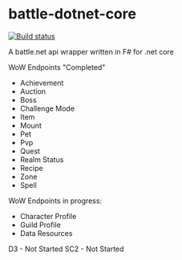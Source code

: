 # battle-dotnet-core

[![Build status](https://ci.appveyor.com/api/projects/status/3x49bnv8ue3yxn09?svg=true)](https://ci.appveyor.com/project/NickolasAcosta/battle-dotnet-core)

A battle.net api wrapper written in F# for .net core

WoW Endpoints "Completed"

- Achievement
- Auction
- Boss
- Challenge Mode
- Item
- Mount
- Pet
- Pvp
- Quest
- Realm Status
- Recipe
- Zone
- Spell

WoW Endpoints in progress:

- Character Profile
- Guild Profile
- Data Resources

D3 - Not Started
SC2 - Not Started